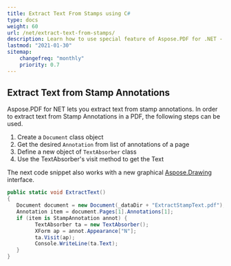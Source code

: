 ```yaml
---
title: Extract Text From Stamps using C#
type: docs
weight: 60
url: /net/extract-text-from-stamps/
description: Learn how to use special feature of Aspose.PDF for .NET - text exstraction from stamp annotations
lastmod: "2021-01-30"
sitemap:
    changefreq: "monthly"
    priority: 0.7
---
```


## Extract Text from Stamp Annotations

Aspose.PDF for NET lets you extract text from stamp annotations. In order to extract text from Stamp Annotations in a PDF, the following steps can be used.

1. Create a `Document` class object
1. Get the desired `Annotation` from list of annotations of a page
1. Define a new object of `TextAbsorber` class
1. Use the TextAbsorber's visit method to get the Text

The next code snippet also works with a new graphical [Aspose.Drawing](/pdf/net/drawing/) interface.

```csharp
public static void ExtractText()
{
   Document document = new Document(_dataDir + "ExtractStampText.pdf");
   Annotation item = document.Pages[1].Annotations[1];
   if (item is StampAnnotation annot) {
         TextAbsorber ta = new TextAbsorber();
         XForm ap = annot.Appearance["N"];
         ta.Visit(ap);
         Console.WriteLine(ta.Text);
   }
}
```
